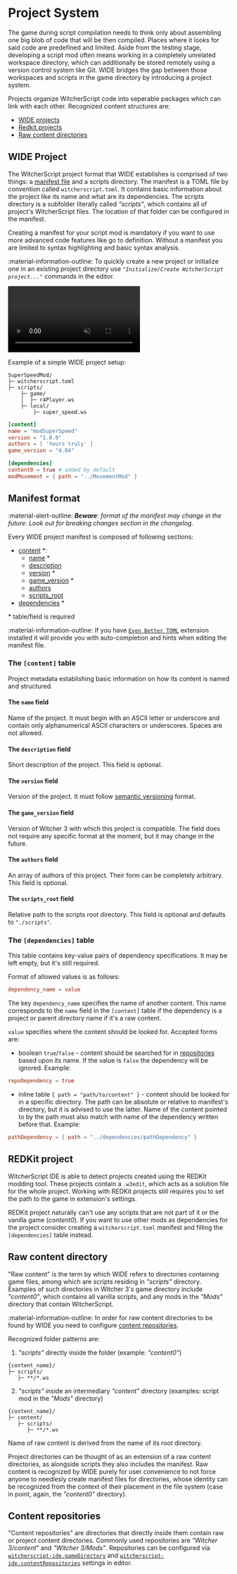 # Project System

The game during script compilation needs to think only about assembling one big blob of code that will be then compiled. Places where it looks for said code are predefined and limited. Aside from the testing stage, developing a script mod often means working in a completely unrelated workspace directory, which can additionally be stored remotely using a version control system like Git. WIDE bridges the gap between those workspaces and scripts in the game directory by introducing a project system.

Projects organize WitcherScript code into seperable packages which can link with each other.
Recognized content structures are:

 - [WIDE projects](#wide-project)
 - [Redkit projects](#redkit-project)
 - [Raw content directories](#raw-content-directory)


## WIDE Project

The WitcherScript project format that WIDE establishes is comprised of two things: a [manifest file](#manifest-format) and a scripts directory. 
The manifest is a TOML file by convention called `witcherscript.toml`. It contains basic information about the project like its name and what are its dependencies. 
The scripts directory is a subfolder literally called *"scripts"*, which contains all of project's WitcherScript files. The location of that folder can be configured in the manifest.

Creating a manifest for your script mod is mandatory if you want to use more advanced code features like go to definition. Without a manifest you are limited to syntax highlighting and basic syntax analysis.

:material-information-outline: To quickly create a new project or initialize one in an existing project directory use *`"Initialize/Create WitcherScript project..."`* commands in the editor.

<video controls muted>
  <source src="../../assets/user-manual/editor/project-creation.mp4" type="video/mp4">
</video>

Example of a simple WIDE project setup:

```text
SuperSpeedMod/
├─ witcherscript.toml
├─ scripts/
    ├─ game/
    │  ├─ r4Player.ws
    ├─ local/
        ├─ super_speed.ws
```

```toml title="SuperSpeedMod/witcherscript.toml"
[content]
name = "modSuperSpeed"
version = "1.0.0"
authors = [ 'Yours truly' ]
game_version = "4.04"

[dependencies]
content0 = true # added by default
modMovement = { path = "../MovementMod" }
```


## Manifest format

:material-alert-outline: ***Beware***: *format of the manifest may change in the future. Look out for breaking changes section in the changelog.*

Every WIDE project manifest is composed of following sections:

- [content](#the-content-table) *:
    - [name](#the-name-field) *
    - [description](#the-description-field)
    - [version](#the-version-field) *
    - [game_version](#the-game_version-field) *
    - [authors](#the-authors-field)
    - [scripts_root](#the-scripts_root-field)
- [dependencies](#the-dependencies-table) *

\* table/field is required

:material-information-outline: If you have [`Even Better TOML`](https://marketplace.visualstudio.com/items?itemName=tamasfe.even-better-toml) extension installed it will provide you with auto-completion and hints when editing the manifest file.


### The `[content]` table
Project metadata establishing basic information on how its content is named and structured.

#### The `name` field
Name of the project. It must begin with an ASCII letter or underscore and contain only alphanumerical ASCII characters or underscores. Spaces are not allowed.

#### The `description` field
Short description of the project. This field is optional.

#### The `version` field
Version of the project. It must follow [semantic versioning](https://semver.org/) format.

#### The `game_version` field
Version of Witcher 3 with which this project is compatible.
The field does not require any specific format at the moment, but it may change in the future.

#### The `authors` field
An array of authors of this project. Their form can be completely arbitrary.
This field is optional.

#### The `scripts_root` field
Relative path to the scripts root directory. This field is optional and defaults to `"./scripts"`.


### The `[dependencies]` table
This table contains key-value pairs of dependency specifications. It may be left empty, but it's still required.

Format of allowed values is as follows: 

```toml
dependency_name = value
```

The key `dependency_name` specifies the name of another content. This name corresponds to the `name` field in the `[content]` table if the dependency is a project or parent directory name if it's a raw content.

`value` specifies where the content should be looked for. Accepted forms are:

- boolean `true`/`false` - content should be searched for in [repositories](#content-repositories) based upon its name. If the value is `false` the dependency will be ignored. Example:
```toml
repoDependency = true
```

- inline table `{ path = "path/to/content" }` - content should be looked for in a specific directory. The path can be absolute or relative to manifest's directory, but it is advised to use the latter. Name of the content pointed to by the path must also match with name of the dependency written before that. Example:
```toml
pathDependency = { path = "../dependencies/pathDependency" }
``` 


## REDKit project

WitcherScript IDE is able to detect projects created using the REDKit modding tool. These projects contain a `.w3edit`, which acts as a solution file for the whole project.
Working with REDKit projects still requires you to set the path to the game in extension's settings.

REDKit project naturally can't use any scripts that are not part of it or the vanilla game (*content0*). If you want to use other mods as dependencies for the project consider creating a `witcherscript.toml` manifest and filling the `[dependencies]` table instead.


## Raw content directory

"Raw content" is the term by which WIDE refers to directories containing game files, among which are scripts residing in *"scripts"* directory.
Examples of such directories in Witcher&nbsp;3's game directory include *"content0"*, which contains all vanilla scripts, and any mods in the *"Mods"* directory that contain WitcherScript.

:material-information-outline: In order for raw content directories to be found by WIDE you need to configure [content repositories](#content-repositories).

Recognized folder patterns are:

1. *"scripts"* directly inside the folder (example: *"content0"*)
```text
{content_name}/
├─ scripts/
   ├─ **/*.ws
```

2. *"scripts"* inside an intermediary *"content"* directory (examples: script mod in the *"Mods"* directory)
```text
{content_name}/
├─ content/
   ├─ scripts/
      ├─ **/*.ws
```

Name of raw content is derived from the name of its root directory.

Project directories can be thought of as an extension of a raw content directories, as alongside scripts they also includes the manifest. 
Raw content is recognized by WIDE purely for user convenience to not force anyone to needlesly create manifest files for directories, whose identity can be recognized from the context of their placement in the file system (case in point, again, the *"content0"* directory).


## Content repositories

"Content repositories" are directories that directly inside them contain raw or project content directories. Commonly used repositories are *"Witcher 3/content"* and *"Witcher 3/Mods"*. Repositories can be configured via [`witcherscript-ide.gameDirectory`](./editor.md#witcherscript-idegamedirectory) and [`witcherscript-ide.contentRepositories`](./editor.md#witcherscript-idecontentrepositories) settings in editor.